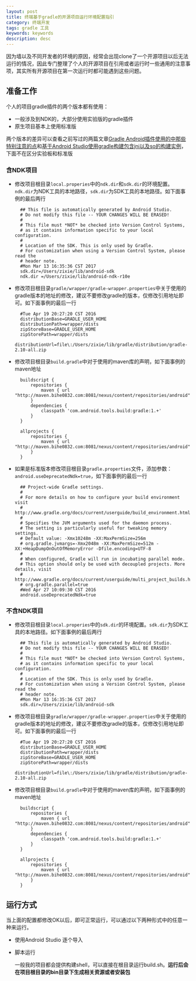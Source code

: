 ```yaml
---
layout: post
title: 终端基于gradle的开源项目运行环境配置指引
category: 终端开发
tags: gradle 工具
keywords: keywords
description: desc
---
```


因为墙以及不同开发者的环境的原因，经常会出现clone了一个开源项目以后无法运行的情况，因此专门整理了个人的开源项目在引用或者运行时一些通用的注意事项，其实所有开源项目在第一次运行时都可能遇到这些问题。

## 准备工作

个人的项目gradle插件的两个版本都有使用：

- 一般涉及到NDK的，大部分使用实验版的gradle插件
- 原生项目基本上使用标准版

两个版本的差异可以查看之前写过的两篇文章[Gradle Android插件使用的中那些特别注意的点](http://blog.bihe0832.com/gradle_trap.html)和[基于Android Studio使用gradle构建包含jni以及so的构建实例](http://blog.bihe0832.com/gradle-test.html)，下面不在区分实验板和标准版

### 含NDK项目

- 修改项目根目录`local.properies`中的`ndk.dir`和`sdk.dir`的环境配置。`ndk.dir`为NDK工具的本地路径，`sdk.dir`为SDK工具的本地路径。如下面事例的最后两行

		## This file is automatically generated by Android Studio.
		# Do not modify this file -- YOUR CHANGES WILL BE ERASED!
		#
		# This file must *NOT* be checked into Version Control Systems,
		# as it contains information specific to your local configuration.
		#
		# Location of the SDK. This is only used by Gradle.
		# For customization when using a Version Control System, please read the
		# header note.
		#Mon Mar 13 16:35:36 CST 2017
		sdk.dir=/Users/zixie/lib/android-sdk
		ndk.dir =/Users/zixie/lib/android-ndk-r10e
		
- 修改项目根目录`gradle/wrapper/gradle-wrapper.properties`中关于使用的gradle版本的地址的修改，建议不要修改gradle的版本，仅修改引用地址即可。如下面事例的最后一行

		#Tue Apr 19 20:27:20 CST 2016
		distributionBase=GRADLE_USER_HOME
		distributionPath=wrapper/dists
		zipStoreBase=GRADLE_USER_HOME
		zipStorePath=wrapper/dists
		distributionUrl=file\:/Users/zixie/lib/gradle/distribution/gradle-2.10-all.zip

- 修改项目根目录`build.gradle`中对于使用的maven库的声明，如下面事例的maven地址

		buildscript {
		    repositories {
		        maven { url "http://maven.bihe0832.com:8081/nexus/content/repositories/android"}
		    }
		    dependencies {
		        classpath 'com.android.tools.build:gradle:1.+'
		    }
		}
		
		allprojects {
		    repositories {
		        maven { url "http://maven.bihe0832.com:8081/nexus/content/repositories/android"}
		    }
		}

- 如果是标准版本修改项目根目录`gradle.properties`文件，添加参数：`android.useDeprecatedNdk=true`，如下面事例的最后一行


		## Project-wide Gradle settings.
		#
		# For more details on how to configure your build environment visit
		# http://www.gradle.org/docs/current/userguide/build_environment.html
		#
		# Specifies the JVM arguments used for the daemon process.
		# The setting is particularly useful for tweaking memory settings.
		# Default value: -Xmx10248m -XX:MaxPermSize=256m
		# org.gradle.jvmargs=-Xmx2048m -XX:MaxPermSize=512m -XX:+HeapDumpOnOutOfMemoryError -Dfile.encoding=UTF-8
		#
		# When configured, Gradle will run in incubating parallel mode.
		# This option should only be used with decoupled projects. More details, visit
		# http://www.gradle.org/docs/current/userguide/multi_project_builds.html#sec:decoupled_projects
		# org.gradle.parallel=true
		#Wed Apr 27 10:09:30 CST 2016
		android.useDeprecatedNdk=true

### 不含NDK项目

- 修改项目根目录`local.properies`中的`sdk.dir`的环境配置。`sdk.dir`为SDK工具的本地路径。如下面事例的最后两行

		## This file is automatically generated by Android Studio.
		# Do not modify this file -- YOUR CHANGES WILL BE ERASED!
		#
		# This file must *NOT* be checked into Version Control Systems,
		# as it contains information specific to your local configuration.
		#
		# Location of the SDK. This is only used by Gradle.
		# For customization when using a Version Control System, please read the
		# header note.
		#Mon Mar 13 16:35:36 CST 2017
		sdk.dir=/Users/zixie/lib/android-sdk
		
- 修改项目根目录`gradle/wrapper/gradle-wrapper.properties`中关于使用的gradle版本的地址的修改，建议不要修改gradle的版本，仅修改引用地址即可。如下面事例的最后一行

		#Tue Apr 19 20:27:20 CST 2016
		distributionBase=GRADLE_USER_HOME
		distributionPath=wrapper/dists
		zipStoreBase=GRADLE_USER_HOME
		zipStorePath=wrapper/dists
		distributionUrl=file\:/Users/zixie/lib/gradle/distribution/gradle-2.10-all.zip


- 修改项目根目录`build.gradle`中对于使用的maven库的声明，如下面事例的maven地址

		buildscript {
		    repositories {
		        maven { url "http://maven.bihe0832.com:8081/nexus/content/repositories/android"}
		    }
		    dependencies {
		        classpath 'com.android.tools.build:gradle:1.+'
		    }
		}
		
		allprojects {
		    repositories {
		        maven { url "http://maven.bihe0832.com:8081/nexus/content/repositories/android"}
		    }
		}


## 运行方式

当上面的配置都修改OK以后，即可正常运行，可以通过以下两种形式中的任意一种来运行。

- 使用Android Studio 逐个导入

- 脚本运行

	一般我的项目都会提供构建shell，可以直接在根目录运行build.sh。**运行后会在项目根目录的bin目录下生成相关资源或者安装包**


